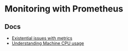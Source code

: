 # Monitoring with Prometheus

## Docs

* [Existential issues with metrics](https://www.robustperception.io/existential-issues-with-metrics/)
* [Understanding Machine CPU usage](https://www.robustperception.io/understanding-machine-cpu-usage/)
